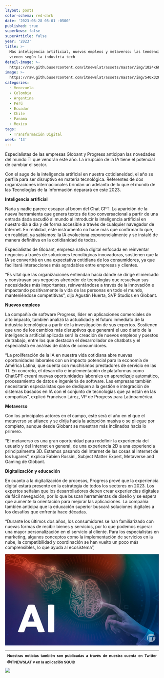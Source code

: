```yaml
---
layout: posts
color-schema: red-dark
date: '2023-03-28 05:01 -0500'
published: true
superNews: false
superArticle: false
year: '2023'
title: >-
  Más inteligencia artificial, nuevos empleos y metaverso: las tendencias que
  vienen según la industria tech
detail-image: >-
  https://raw.githubusercontent.com/itnewslat/assets/master/img/1024x680/AI2023-g.jpg
image: >-
  https://raw.githubusercontent.com/itnewslat/assets/master/img/540x320/AI2023-p.jpg
categories:
  - Venezuela
  - Colombia
  - Argentina
  - Perú
  - Ecuador
  - Chile
  - Panama
  - Mexico
tags:
  - Transformación Digital
week: '13'
---
```

Especialistas de las empresas Globant y Progress anticipan las novedades del mundo TI que vendrán este año. La irrupción de la IA tiene el potencial de cambiar el sector.

Con el auge de la inteligencia artificial en nuestra cotidianeidad, el año se perfila para ser disruptivo en materia tecnológica. Referentes de dos organizaciones internacionales brindan un adelanto de lo que el mundo de las Tecnologías de la Información deparará en este 2023.

**Inteligencia artificial**

Nada y nadie parece escapar al boom del Chat GPT. La aparición de la nueva herramienta que genera textos de tipo conversacional a partir de una entrada dada sacudió al mundo al introducir la inteligencia artificial en nuestro día a día y de forma accesible a través de cualquier navegador de Internet. En realidad, este instrumento no hace más que confirmar lo que, en realidad, ya sabíamos: la IA evoluciona exponencialmente y se instaló de manera definitiva en la cotidianidad de todos.

Especialistas de Globant, empresa nativa digital enfocada en reinventar negocios a través de soluciones tecnológicas innovadoras, sostienen que la IA se convertirá en una expectativa cotidiana de los consumidores, ya que facilitará interacciones más agradables entre empresas y clientes.

“Es vital que las organizaciones entiendan hacia dónde se dirige el mercado y construyan sus negocios alrededor de tecnologías que resuelvan sus necesidades más importantes, reinventándose a través de la innovación e impactando positivamente la vida de las personas en todo el mundo, manteniéndose competitivas”, dijo Agustín Huerta, SVP Studios en Globant.

**Nuevos empleos**

La compañía de software Progress, líder en aplicaciones comerciales de alto impacto, también analizó la actualidad y el futuro inmediato de la industria tecnológica a partir de la investigación de sus expertos. Sostienen que uno de los cambios más disruptivos que generará el uso diario de la inteligencia artificial aplicada será la creación de nuevos empleos y puestos de trabajo, entre los que destacan el desarrollador de chatbots y el especialista en análisis de datos de consumidores.

“La proliferación de la IA en nuestra vida cotidiana abre nuevas oportunidades laborales con un impacto potencial para la economía de América Latina, que cuenta con muchísimos prestadores de servicio en las TI. En concreto, el desarrollo e implementación de plataformas como ChatGPT creará nuevas oportunidades laborales en aprendizaje automático, procesamiento de datos e ingeniería de software. Las empresas también necesitarán especialistas que se dediquen a la gestión e integración de sistemas basados en IA con el conjunto de tecnologías que ya están en las compañías”, explicó Francisco Lárez, VP de Progress para Latinoamérica.

**Metaverso**

Con los principales actores en el campo, este será el año en el que el metaverso se afiance y se dirija hacia la adopción masiva o se pliegue por completo, aunque desde Globant se muestran más inclinados hacia lo primero.

“El metaverso es una gran oportunidad para redefinir la experiencia del usuario y del Internet en general, de una experiencia 2D a una experiencia principalmente 3D. Estamos pasando del Internet de las cosas al Internet de los lugares”, explica Fabien Rossini, Subject Matter Expert, Metaverse and Gaming de Globant.

**Digitalización y educación**

En cuanto a la digitalización de procesos, Progress prevé que la experiencia digital estará presente en la estrategia de todos los sectores en 2023. Los expertos señalan que los desarrolladores deben crear experiencias digitales de fácil navegación, por lo que buscan herramientas de diseño y se espera que aumente la orientación para mejorar las aplicaciones. La compañía también anticipa que la educación superior buscará soluciones digitales a los desafíos que enfrenta hace décadas.

“Durante los últimos dos años, los consumidores se han familiarizado con nuevas formas de recibir bienes y servicios, por lo que podemos esperar una mayor personalización en el servicio al cliente. Para los especialistas en marketing, algunos conceptos como la implementación de servicios en la nube, la compatibilidad y coordinación se han vuelto un poco más comprensibles, lo que ayuda al ecosistema”,

![](https://raw.githubusercontent.com/itnewslat/assets/master/img/540x320/AI2023-p.jpg)

<table style="height: 42px;" width="569">
<tbody>
<tr>
<td style="text-align: justify;"><sub><strong>Nuestras noticias también son publicadas a través de nuestra cuenta en Twitter <a href="https://twitter.com/itnewslat?lang=es">@ITNEWSLAT</a> y en la aplicación <a href="https://squidapp.co/en/">SQUID</a></strong></sub></td>
</tr>
</tbody>
</table>
<img src="https://tracker.metricool.com/c3po.jpg?hash=56f88a41e39ab42c063cc51676587a04"/>